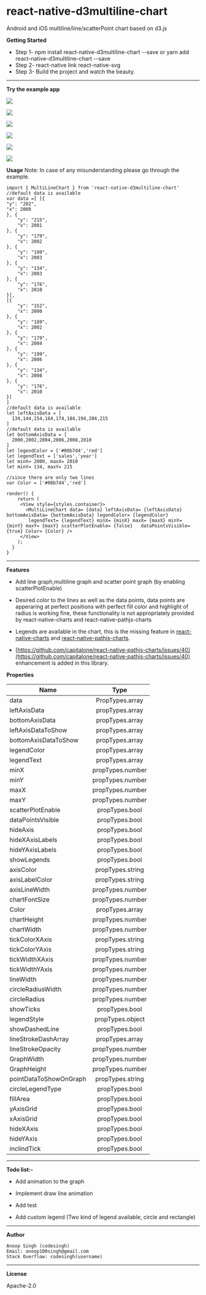 # react-native-d3multiline-chart
Android and iOS multiline/line/scatterPoint chart based on d3.js

**Getting Started**

 - Step 1- npm install react-native-d3multiline-chart --save or yarn add react-native-d3multiline-chart --save
 - Step 2- react-native link react-native-svg
 - Step 3- Build the project and watch the beauty.
 
----------

**Try the example app**

![](https://github.com/codesinghanoop/react-native-d3multiline-chart/blob/master/Images/fillArea.png)

![](https://github.com/codesinghanoop/react-native-d3multiline-chart/blob/master/Images/withGrid.png)

![](https://github.com/codesinghanoop/react-native-d3multiline-chart/blob/master/Images/example.png)

![](https://github.com/codesinghanoop/react-native-d3multiline-chart/blob/master/Images/dashedLine.png)

![](https://github.com/codesinghanoop/react-native-d3multiline-chart/blob/master/Images/scatterPoints.png)

![](https://github.com/codesinghanoop/react-native-d3multiline-chart/blob/master/Images/scatterPoints.png)

**Usage**
Note: In case of any misunderstanding please go through the example.

    import { MultiLineChart } from 'react-native-d3multiline-chart'
    //default data is available 
    var data =[ [{
    "y": "202",
    "x": 2000
    }, {
        "y": "215",
        "x": 2001
    }, {
        "y": "179",
        "x": 2002
    }, {
        "y": "199",
        "x": 2003
    }, {
        "y": "134",
        "x": 2003
    }, {
        "y": "176",
        "x": 2010
    }],
    [{
        "y": "152",
        "x": 2000
    }, {
        "y": "189",
        "x": 2002
    }, {
        "y": "179",
        "x": 2004
    }, {
        "y": "199",
        "x": 2006
    }, {
        "y": "134",
        "x": 2008
    }, {
        "y": "176",
        "x": 2010
    }]
    ]
    //default data is available 
    let leftAxisData = [
      134,144,154,164,174,184,194,204,215
    ]
    //default data is available 
    let bottomAxisData = [
      2000,2002,2004,2006,2008,2010
    ]
    let legendColor = ['#00b7d4','red']
    let legendText = ['sales','year']
    let minX= 2000, maxX= 2010
    let minY= 134, maxY= 215

    //since there are only two lines
    var Color = ['#00b7d4','red']

    render() {
        return (
         <View style={styles.container}>
           <MultiLineChart data= {data} leftAxisData= {leftAxisData} bottomAxisData= {bottomAxisData} legendColor= {legendColor}
            legendText= {legendText} minX= {minX} maxX= {maxX} minY= {minY} maxY= {maxY} scatterPlotEnable= {false}   dataPointsVisible= {true} Color= {Color} />
         </View>
        );
      }
    }

----------

**Features**

 -  Add line graph,multiline graph and scatter point graph (by enabling scatterPlotEnable)

 -  Desired color to the lines as well as the data points, data points are apperaring at perfect positions with perfect fill color and highlight of radius is working fine, these functionality is not appropriately provided by react-native-charts and  react-native-pathjs-charts
 
 -  Legends are available in the chart, this is the missing feature in [react-native-charts](https://github.com/tomauty/react-native-chart) and [react-native-pathjs-charts](https://github.com/capitalone/react-native-pathjs-charts).
 
 -  [https://github.com/capitalone/react-native-pathjs-charts/issues/40](https://github.com/capitalone/react-native-pathjs-charts/issues/40) enhancement is added in this library.
 
**Properties**


|  Name         | Type          |
| ------------- |:-------------:| 
| data   | PropTypes.array|
| leftAxisData      | propTypes.array |
| bottomAxisData      | propTypes.array |
| leftAxisDataToShow  | propTypes.array |
| bottomAxisDataToShow  | propTypes.array |
| legendColor      | propTypes.array |
| legendText      | propTypes.array |
| minX      | propTypes.number |
| minY      | propTypes.number |
| maxX      | propTypes.number |
| maxY      | propTypes.number |
| scatterPlotEnable | propTypes.bool |
| dataPointsVisible | propTypes.bool |
| hideAxis | propTypes.bool |
| hideXAxisLabels | propTypes.bool |
| hideYAxisLabels | propTypes.bool |
| showLegends | propTypes.bool |
| axisColor | propTypes.string |
| axisLabelColor | propTypes.string |
| axisLineWidth | propTypes.number |
| chartFontSize | propTypes.number |
| Color | propTypes.array |
| chartHeight | propTypes.number |
| chartWidth | propTypes.number |
| tickColorXAxis | propTypes.string |
| tickColorYAxis | propTypes.string |
| tickWidthXAxis | propTypes.number |
| tickWidthYAxis | propTypes.number |
| lineWidth | propTypes.number |
| circleRadiusWidth | propTypes.number |
| circleRadius | propTypes.number |
| showTicks | propTypes.bool |
| legendStyle | propTypes.object |
| showDashedLine | propTypes.bool |
| lineStrokeDashArray | propTypes.array |
| lineStrokeOpacity | propTypes.number |
| GraphWidth | propTypes.number |
| GraphHeight | propTypes.number |
| pointDataToShowOnGraph | propTypes.string |
| circleLegendType | propTypes.bool |
| fillArea | propTypes.bool |
| yAxisGrid | propTypes.bool |
| xAxisGrid | propTypes.bool |
| hideXAxis | propTypes.bool |
| hideYAxis | propTypes.bool |
| inclindTick | propTypes.bool |

----------

**Todo list:-**  

 -  Add animation to the graph

 -  Implement draw line animation

 -  Add test
 
 -  Add custom legend (Two kind of legend available, circle and rectangle)

----------

**Author**

    Anoop Singh (codesingh)
    Email: anoop100singh@gmail.com
    Stack Overflow: codesingh(username)
    
----------    

**License**
    
Apache-2.0
